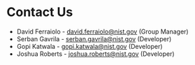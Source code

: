 # Contact Us

- David Ferraiolo - david.ferraiolo@nist.gov (Group Manager)
- Serban Gavrila - serban.gavrila@nist.gov (Developer)
- Gopi Katwala - gopi.katwala@nist.gov (Developer)
- Joshua Roberts - joshua.roberts@nist.gov (Developer)

